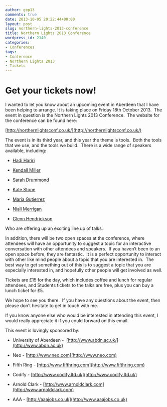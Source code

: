 ```yaml
---
author: gep13
comments: true
date: 2013-10-05 20:22:44+00:00
layout: post
slug: northern-lights-2013-conference
title: Northern Lights 2013 Conference
wordpress_id: 2140
categories:
- Conferences
tags:
- Conference
- Northern Lights 2013
- Tickets
---
```


# Get your tickets now!


I wanted to let you know about an upcoming event in Aberdeen that I have been helping to arrange. It is taking place on Friday 18th October 2013.  The event in question is the Northern Lights 2013 Conference.  The website for the conference can be found here:

[http://northernlightsconf.co.uk/](http://northernlightsconf.co.uk/)

The event is in its third year, and this year the theme is tools.  Both the tools that we use, and the tools we build.  There is a wide range of speakers available, including:



	
  * [Hadi Hariri](http://northernlightsconf.co.uk/speakers/2013/09/23/hadi-hariri.html)

	
  * [Kendall Miller](http://northernlightsconf.co.uk/speakers/2013/09/23/kendall-miller.html)

	
  * [Sarah Drummond](http://northernlightsconf.co.uk/speakers/2013/09/24/sarah-drummond.html)

	
  * [Kate Stone](http://northernlightsconf.co.uk/speakers/2013/09/23/kate-stone.html)

	
  * [Maria Gutierrez](http://northernlightsconf.co.uk/speakers/2013/10/02/maria-gutierrez.html)

	
  * [Niall Merrigan](http://northernlightsconf.co.uk/speakers/2013/09/23/niall-merrigan.html)

	
  * [Glenn Hendrickson](http://northernlightsconf.co.uk/speakers/2013/09/23/glenn-henriksen.html)


Who are offering up an exciting line up of talks.

In addition, there will be two open spaces at the conference, where attendees will have an opportunity to suggest a topic for an interactive conversation with other attendees and speakers.  If you haven’t been to an open space before, they are fantastic.  It is a perfect opportunity to interact with other like mind people about a topic that you are interested in.  The best way to get something out of this is to suggest a topic that you are especially interested in, and hopefully other people will get involved as well.

Tickets are £15 for the day, which includes coffee and lunch for regular attendees, and Students tickets to the talks are free, plus you can buy a lunch ticket for £5.

We hope to see you there.  If you have any questions about the event, then please don’t hesitate to get in touch with me.

If you know anyone else who would be interested in attending this event, I would really appreciate it if you could forward on this email.

This event is lovingly sponsored by:

	
  * University of Aberdeen -  [http://www.abdn.ac.uk/](http://www.abdn.ac.uk)

	
  * Neo - [http://www.neo.com](http://www.neo.com)

	
  * Fifth Ring - [http://www.fifthring.com](http://www.fifthring.com)

	
  * Codify - [http://www.codify.ltd.uk](http://www.codify.ltd.uk)

	
  * Arnold Clark - [http://www.arnoldclark.com](http://www.arnoldclark.com)

	
  * AAA - [http://aaajobs.co.uk](http://www.aaajobs.co.uk)


